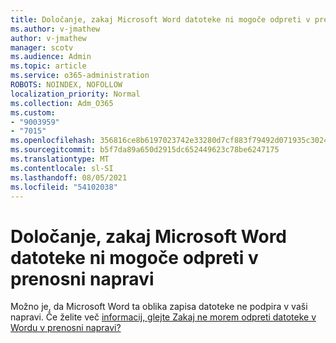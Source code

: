 ```yaml
---
title: Določanje, zakaj Microsoft Word datoteke ni mogoče odpreti v prenosni napravi
ms.author: v-jmathew
author: v-jmathew
manager: scotv
ms.audience: Admin
ms.topic: article
ms.service: o365-administration
ROBOTS: NOINDEX, NOFOLLOW
localization_priority: Normal
ms.collection: Adm_O365
ms.custom:
- "9003959"
- "7015"
ms.openlocfilehash: 356816ce8b6197023742e33280d7cf883f79492d071935c3024ea0d136e2b790
ms.sourcegitcommit: b5f7da89a650d2915dc652449623c78be6247175
ms.translationtype: MT
ms.contentlocale: sl-SI
ms.lasthandoff: 08/05/2021
ms.locfileid: "54102038"
---
```

# <a name="determine-why-a-microsoft-word-file-doesnt-open-on-a-mobile-device"></a>Določanje, zakaj Microsoft Word datoteke ni mogoče odpreti v prenosni napravi

Možno je, da Microsoft Word ta oblika zapisa datoteke ne podpira v vaši napravi. Če želite več [informacij, glejte Zakaj ne morem odpreti datoteke v Wordu v prenosni napravi?](https://go.microsoft.com/fwlink/?linkid=2135663)
